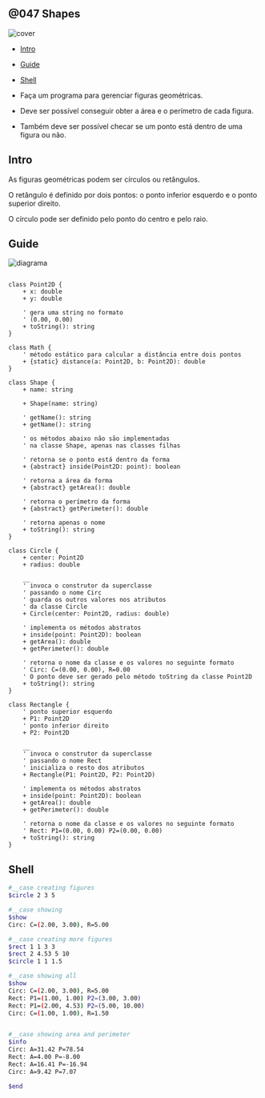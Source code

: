 ## @047 Shapes

![cover](https://raw.githubusercontent.com/qxcodepoo/arcade/master/base/047/cover.jpg)

[](toc)

- [Intro](#intro)
- [Guide](#guide)
- [Shell](#shell)
[](toc)

- Faça um programa para gerenciar figuras geométricas.
- Deve ser possível conseguir obter a área e o perímetro de cada figura.
- Também deve ser possível checar se um ponto está dentro de uma figura ou não.

## Intro

As figuras geométricas podem ser círculos ou retângulos.

O retângulo é definido por dois pontos: o ponto inferior esquerdo e o ponto superior direito.

O círculo pode ser definido pelo ponto do centro e pelo raio.

## Guide

![diagrama](https://raw.githubusercontent.com/qxcodepoo/arcade/master/base/047/diagrama.png)

[](load)[](https://raw.githubusercontent.com/qxcodepoo/arcade/master/base/047/diagrama.puml)[](fenced:filter:plantuml)

```plantuml

class Point2D {
    + x: double
    + y: double

    ' gera uma string no formato
    ' (0.00, 0.00)
    + toString(): string
}

class Math {
    ' método estático para calcular a distância entre dois pontos
    + {static} distance(a: Point2D, b: Point2D): double
}

class Shape {
    + name: string

    + Shape(name: string)
    
    ' getName(): string
    + getName(): string

    ' os métodos abaixo não são implementadas
    ' na classe Shape, apenas nas classes filhas

    ' retorna se o ponto está dentro da forma
    + {abstract} inside(Point2D: point): boolean

    ' retorna a área da forma
    + {abstract} getArea(): double

    ' retorna o perímetro da forma
    + {abstract} getPerimeter(): double

    ' retorna apenas o nome
    + toString(): string
}

class Circle {
    + center: Point2D
    + radius: double

    __
    ' invoca o construtor da superclasse
    ' passando o nome Circ
    ' guarda os outros valores nos atributos
    ' da classe Circle
    + Circle(center: Point2D, radius: double)

    ' implementa os métodos abstratos
    + inside(point: Point2D): boolean
    + getArea(): double
    + getPerimeter(): double

    ' retorna o nome da classe e os valores no seguinte formato
    ' Circ: C=(0.00, 0.00), R=0.00
    ' O ponto deve ser gerado pelo método toString da classe Point2D
    + toString(): string
}

class Rectangle {
    ' ponto superior esquerdo
    + P1: Point2D
    ' ponto inferior direito
    + P2: Point2D

    __
    ' invoca o construtor da superclasse
    ' passando o nome Rect
    ' inicializa o resto dos atributos
    + Rectangle(P1: Point2D, P2: Point2D)

    ' implementa os métodos abstratos
    + inside(point: Point2D): boolean
    + getArea(): double
    + getPerimeter(): double

    ' retorna o nome da classe e os valores no seguinte formato
    ' Rect: P1=(0.00, 0.00) P2=(0.00, 0.00)
    + toString(): string
}

```

[](load)

## Shell

```sh
#__case creating figures
$circle 2 3 5

#__case showing
$show
Circ: C=(2.00, 3.00), R=5.00

#__case creating more figures
$rect 1 1 3 3 
$rect 2 4.53 5 10
$circle 1 1 1.5

#__case showing all
$show
Circ: C=(2.00, 3.00), R=5.00
Rect: P1=(1.00, 1.00) P2=(3.00, 3.00)
Rect: P1=(2.00, 4.53) P2=(5.00, 10.00)
Circ: C=(1.00, 1.00), R=1.50


#__case showing area and perimeter
$info
Circ: A=31.42 P=78.54
Rect: A=4.00 P=-8.00
Rect: A=16.41 P=-16.94
Circ: A=9.42 P=7.07

$end
```
